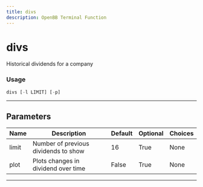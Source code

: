 ```yaml
---
title: divs
description: OpenBB Terminal Function
---
```


# divs

Historical dividends for a company

### Usage

```python
divs [-l LIMIT] [-p]
```

---

## Parameters

| Name | Description | Default | Optional | Choices |
| ---- | ----------- | ------- | -------- | ------- |
| limit | Number of previous dividends to show | 16 | True | None |
| plot | Plots changes in dividend over time | False | True | None |

---
